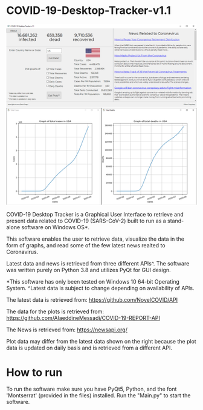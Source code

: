 # COVID-19-Desktop-Tracker-v1.1

![Example Image of the software](/images/covid19_01.PNG)
![Example Plots](/images/covid-plot.jpg)

COVID-19 Desktop Tracker is a Graphical User Interface to retrieve and present data related to COVID-19 (SARS-CoV-2) built to run as a stand-alone software on Windows OS*.

This software enables the user to retrieve data, visualize the data in the form of graphs, and read some of the few latest news realted to Coronavirus.

Latest data and news is retrieved from three different APIs^. The software was written purely on Python 3.8 and utilizes PyQt for GUI design.

*This software has only been tested on Windows 10 64-bit Operating System.
^Latest data is subject to change depending on availability of APIs.


The latest data is retrieved from:
https://github.com/NovelCOVID/API

The data for the plots is retrieved from:
https://github.com/AlaeddineMessadi/COVID-19-REPORT-API

The News is retrieved from:
https://newsapi.org/

Plot data may differ from the latest data shown on the right because the plot data is updated on daily basis and is retrieved from a different API.

# How to run
To run the software make sure you have PyQt5, Python, and the font 'Montserrat' (provided in the files) installed. Run the "Main.py" to start the software.
